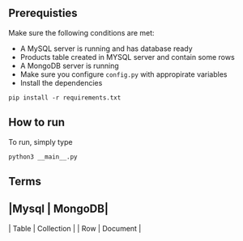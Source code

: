 ## Prerequisties

Make sure the following conditions are met:
- A MySQL server is running and has database ready
- Products table created in MYSQL server and contain some rows
- A MongoDB server is running
- Make sure you configure ```config.py``` with appropirate variables
- Install the dependencies 
```
pip install -r requirements.txt
```

## How to run

To run, simply type
```
python3 __main__.py
```

## Terms

|Mysql | MongoDB|
-----------------
| Table | Collection |
| Row   | Document |
